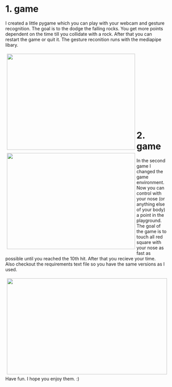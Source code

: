 # 1. game
I created a little pygame which you can play with your webcam and gesture recognition. The goal is to the dodge the falling rocks. You get more points dependent on the time till you collidate with a rock.  After that you can restart the game or quit it. The gesture reconition runs with the mediapipe libary.

<div>
    <img src="https://user-images.githubusercontent.com/89871999/141347473-62374af1-f44b-4ccb-80b2-928e98cdfd82.jpg" width="400" height="300" alt="" style="margin:5px" align="left">
    <img src="https://user-images.githubusercontent.com/89871999/141347506-59331619-0d68-4635-8700-d388a0723412.jpg" width="400" height="300" alt="" style="margin:5px" align="left">
   
</div>     

<br>
<br>
<br>
<br>
<br>
<br>
<br>
<br>
<br>
<br>
<br>
<br>

# 2. game
In the second game I changed the game environment. Now you can control with your nose (or anything else of your body) a point in the playground. The goal of the game is to touch all red square with your nose as fast as possible until you reached the 10th hit. After that you recieve your time.
<br>
Also checkout the requirements text file so you have the same versions as I used. 

<div>
    <img src="https://user-images.githubusercontent.com/89871999/158177437-95bb7d33-dce5-4f70-a14e-cdb135744c85.png" width="500" height="300" alt="" style="margin:5px" align="left">

<br>
<br>
<br>
<br>
<br>
<br>
<br>
<br>
<br>
<br>
<br>
<br>
<br>
Have fun. I hope you enjoy them. :)

